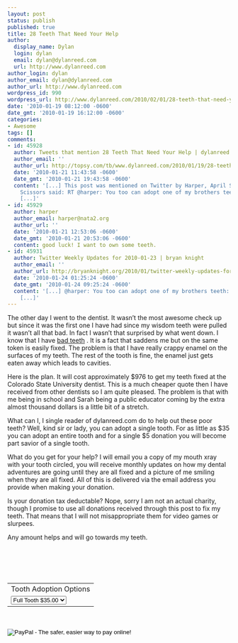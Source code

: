 ```yaml
---
layout: post
status: publish
published: true
title: 28 Teeth That Need Your Help
author:
  display_name: Dylan
  login: dylan
  email: dylan@dylanreed.com
  url: http://www.dylanreed.com
author_login: dylan
author_email: dylan@dylanreed.com
author_url: http://www.dylanreed.com
wordpress_id: 990
wordpress_url: http://www.dylanreed.com/2010/02/01/28-teeth-that-need-your-help/
date: '2010-01-19 08:12:00 -0600'
date_gmt: '2010-01-19 16:12:00 -0600'
categories:
- Awesome
tags: []
comments:
- id: 45928
  author: Tweets that mention 28 Teeth That Need Your Help | dylanreed.com -- Topsy.com
  author_email: ''
  author_url: http://topsy.com/tb/www.dylanreed.com/2010/01/19/28-teeth-that-need-your-help/
  date: '2010-01-21 11:43:58 -0600'
  date_gmt: '2010-01-21 19:43:58 -0600'
  content: '[...] This post was mentioned on Twitter by Harper, April Scissors. April
    Scissors said: RT @harper: You too can adopt one of my brothers teeth: http://www.dylanreed.com/2010/01/19/28-teeth-that-need-your-help/
    [...]'
- id: 45929
  author: harper
  author_email: harper@nata2.org
  author_url: ''
  date: '2010-01-21 12:53:06 -0600'
  date_gmt: '2010-01-21 20:53:06 -0600'
  content: good luck! I want to own some teeth.
- id: 45931
  author: Twitter Weekly Updates for 2010-01-23 | bryan knight
  author_email: ''
  author_url: http://bryanknight.org/2010/01/twitter-weekly-updates-for-2010-01-23/
  date: '2010-01-24 01:25:24 -0600'
  date_gmt: '2010-01-24 09:25:24 -0600'
  content: '[...] @harper: You too can adopt one of my brothers teeth: http://www.dylanreed.com/2010/01/19/28-teeth-that-need-your-help/
    [...]'
---
```

<p>The other day I went to the dentist. It wasn&rsquo;t the most awesome check up but since it was the first one I have had since my wisdom teeth were pulled it wasn&rsquo;t all that bad. In fact I wasn&rsquo;t that surprised by what went down. I know that I have <a href="http://www.flickr.com/photos/dylansarah/4275861247/" target="_blank">bad&nbsp;teeth</a> . It is a fact that saddens me but on the&nbsp;same token is easily fixed. The problem is that I have really crappy enamel on the surfaces of my teeth. The rest of the tooth is fine, the enamel just gets eaten away which leads to cavities.</p>
<p>Here is the plan. It will cost approximately $976 to get my teeth fixed at the Colorado State University dentist. This is a much cheaper quote then I have received from other dentists so I am quite pleased. The problem is that with me being in school and Sarah being a public educator coming by the extra almost thousand dollars is a little bit of a stretch.</p>
<p>What can I, I single reader of dylanreed.com do to help out these poor teeth? Well, kind sir or lady, you can adopt a single tooth. For as little as $35 you can adopt an entire tooth and for a single $5 donation you will become part savior of a single tooth.</p>
<p>What do you get for your help? I will email you a copy of my mouth xray with your tooth circled, you will receive monthly updates on how my dental adventures are going until they are all fixed and a picture of me smiling when they are all fixed. All of this is delivered via the email address you provide when making your donation.</p>
<p>Is your donation tax deductable? Nope, sorry I am not an actual charity, though I promise to use all donations received through this post to fix my teeth. That means that I will not misappropriate them for video games or slurpees.</p>
<p>Any amount helps and will go towards my teeth.</p>
<form action="https://www.paypal.com/cgi-bin/webscr" method="post">
<input type="hidden" name="cmd" value="_s-xclick"/><br />
<input type="hidden" name="hosted_button_id" value="5Z7CUPGNDDH7E"/></p>
<table>
<tr>
<td><input type="hidden" name="on0" value="Tooth Adoption Options"/>Tooth Adoption Options</td></tr><br />
<tr>
<td>
<select name="os0">
<option value="Full Tooth">Full Tooth $35.00</option></p>
<option value="1/2 Tooth">1/2 Tooth $17.50</option></p>
<option value="1/5 Tooth">1/5 Tooth $7.00</option></p>
<option value="1/7 Tooth">1/7 Tooth $5.00</option><br />
</select> </td></tr><br />
</table><br />
<input type="hidden" name="currency_code" value="USD"/><br />
<input type="image" src="https://www.paypal.com/en_US/i/btn/btn_buynowCC_LG.gif" border="0" name="submit" alt="PayPal - The safer, easier way to pay online!"/><br />
<img alt="" border="0" src="https://www.paypal.com/en_US/i/scr/pixel.gif" width="1" height="1"/><br />
</form></p>
